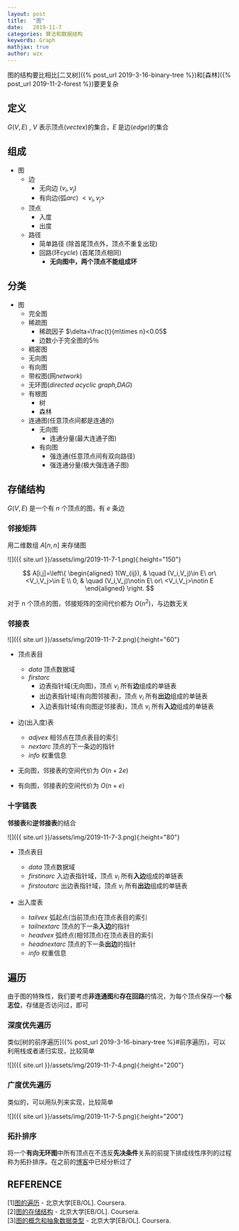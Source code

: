 ```yaml
---
layout: post
title:  "图"
date:   2019-11-7
categories: 算法和数据结构
keywords: Graph
mathjax: true
author: wzx
---
```


图的结构要比相比[二叉树]({% post_url 2019-3-16-binary-tree %})和[森林]({% post_url 2019-11-2-forest %})要更复杂




## 定义
$G(V,E)$ , $V$ 表示顶点(*vectex*)的集合，$E$ 是边(*edge*)的集合

## 组成
- 图
    - 边
        - 无向边 $(v_i,v_j)$
        - 有向边(弧*arc*) $<v_i,v_j>$
    - 顶点
        - 入度
        - 出度
    - 路径
        - 简单路径 (除首尾顶点外，顶点不重复出现)
        - 回路(环*cycle*) (首尾顶点相同)
            - **无向图中，两个顶点不能组成环**

## 分类
- 图
    - 完全图
    - 稀疏图
        - 稀疏因子 $\delta=\frac{t}{m\times n}<0.05$
        - 边数小于完全图的5％
    - 稠密图
    - 无向图
    - 有向图
    - 带权图(网*network*)
    - 无环图(*directed acyclic graph,DAG*)
    - 有根图
        - 树
        - 森林
    - 连通图(任意顶点间都是连通的)
        - 无向图
            - 连通分量(最大连通子图)
        - 有向图
            - 强连通(任意顶点间有双向路径)
            - 强连通分量(极大强连通子图)

## 存储结构
$G(V,E)$ 是一个有 $n$ 个顶点的图，有 $e$ 条边
### 邻接矩阵
用二维数组 $A[n,n]$ 来存储图

![]({{ site.url }}/assets/img/2019-11-7-1.png){:height="150"}

$$
A[i,j]=\left\{
\begin{aligned}
1(W_{ij}), & \quad (V_i,V_j)\in E\ or\ <V_i,V_j>\in E \\
0, & \quad (V_i,V_j)\notin E\ or\ <V_i,V_j>\notin E
\end{aligned}
\right.
$$

对于 n 个顶点的图，邻接矩阵的空间代价都为 $O(n^2)$，与边数无关

### 邻接表

![]({{ site.url }}/assets/img/2019-11-7-2.png){:height="60"}

- 顶点表目
    - *data* 顶点数据域
    - *firstarc*
        - 边表指针域(无向图)，顶点 $v_i$ 所有**边**组成的单链表
        - 出边表指针域(有向图邻接表)，顶点 $v_i$ 所有**出边**组成的单链表
        - 入边表指针域(有向图逆邻接表)，顶点 $v_i$ 所有**入边**组成的单链表

- 边(出入度)表
    - *adjvex* 相邻点在顶点表目的索引
    - *nextarc* 顶点的下一条边的指针
    - *info* 权重信息


- 无向图，邻接表的空间代价为 $O(n+2e)$
- 有向图，邻接表的空间代价为 $O(n+e)$

### 十字链表
**邻接表**和**逆邻接表**的结合

![]({{ site.url }}/assets/img/2019-11-7-3.png){:height="80"}

- 顶点表目
    - *data* 顶点数据域
    - *firstinarc* 入边表指针域，顶点 $v_i$ 所有**入边**组成的单链表
    - *firstoutarc* 出边表指针域，顶点 $v_i$ 所有**出边**组成的单链表

- 出入度表
    - *tailvex* 弧起点(当前顶点)在顶点表目的索引
    - *tailnextarc* 顶点的下一条**入边**的指针
    - *headvex* 弧终点(相邻顶点)在顶点表目的索引
    - *headnextarc* 顶点的下一条**出边**的指针
    - *info* 权重信息

## 遍历
由于图的特殊性，我们要考虑**非连通图**和**存在回路**的情况，为每个顶点保存一个**标志位**，存储是否访问过，即可

### 深度优先遍历
类似[树的前序遍历]({% post_url 2019-3-16-binary-tree %}#前序遍历)，可以利用栈或者递归实现，比较简单

![]({{ site.url }}/assets/img/2019-11-7-4.png){:height="200"}

### 广度优先遍历
类似的，可以用队列来实现，比较简单

![]({{ site.url }}/assets/img/2019-11-7-5.png){:height="200"}

### 拓扑排序
将一个**有向无环图**中所有顶点在不违反**先决条件**关系的前提下排成线性序列的过程称为拓扑排序。在之前的[博客](../../../../../2018/10/09/python-animal-system/)中已经分析过了

## REFERENCE
[1][图的遍历](https://www.coursera.org/learn/shuju-jiegou-suanfa/lecture/6Kuta/tu-de-bian-li) - 北京大学[EB/OL]. Coursera.  
[2][图的存储结构](https://www.coursera.org/learn/shuju-jiegou-suanfa/lecture/6YZjq/tu-de-cun-chu-jie-gou) - 北京大学[EB/OL]. Coursera.  
[3][图的概念和抽象数据类型](https://www.coursera.org/learn/shuju-jiegou-suanfa/lecture/naKTY/tu-de-gai-nian-he-chou-xiang-shu-ju-lei-xing) - 北京大学[EB/OL]. Coursera.
